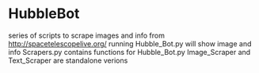 # HubbleBot
series of scripts to scrape images and info from http://spacetelescopelive.org/
running Hubble_Bot.py will show image and info
Scrapers.py contains functions for Hubble_Bot.py
Image_Scraper and Text_Scraper are standalone verions
